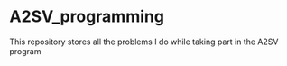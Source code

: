 # A2SV_programming

This repository stores all the problems I do while taking part in the A2SV program